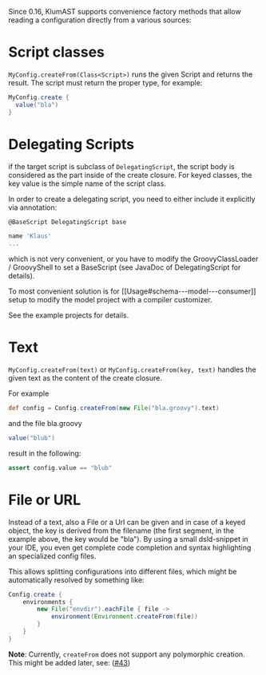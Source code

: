 Since 0.16, KlumAST supports convenience factory methods that allow reading a configuration directly from a various sources:

# Script classes

`MyConfig.createFrom(Class<Script>)` runs the given Script and returns the result. The script must return the
proper type, for example:

```groovy
MyConfig.create {
  value("bla")
}
```

# Delegating Scripts

if the target script is subclass of `DelegatingScript`, the script body is considered as the part inside of the 
create closure. For keyed classes, the key value is the simple name of the script class.

In order to create a delegating script, you need to either include it explicitly via annotation: 

```groovy
@BaseScript DelegatingScript base

name 'Klaus'
...
```

which is not very convenient, or you have to modify the GroovyClassLoader / GroovyShell to set a BaseScript (see
JavaDoc of DelegatingScript for details).

To most convenient solution is for [[Usage#schema---model---consumer]] setup to modify the model project with a compiler customizer.

See the example projects for details.


# Text
`MyConfig.createFrom(text)` or `MyConfig.createFrom(key, text)` handles the given text as the content of the create 
closure.

For example

```groovy
def config = Config.createFrom(new File("bla.groovy").text)
```

and the file bla.groovy
```groovy
value("blub")
```

result in the following:

```groovy
assert config.value == "blub"
```

# File or URL

Instead of a text, also a File or a Url can be given and in case of a keyed object, the key is derived from the filename 
(the first segment, in the example above, the key would be "bla"). By using a small dsld-snippet in your IDE, you even 
get complete code completion and syntax highlighting an specialized config files.

This allows splitting configurations into different files, which might be automatically resolved by something like:
 
```groovy
Config.create {
    environments {
        new File("envdir").eachFile { file -> 
            environment(Environment.createFrom(file)) 
        }    
    }
}
```
 
__Note__: Currently, `createFrom` does not support any polymorphic creation. This might be added later,
 see: ([#43](https://github.com/klum-dsl/klum-core/issues/43))

